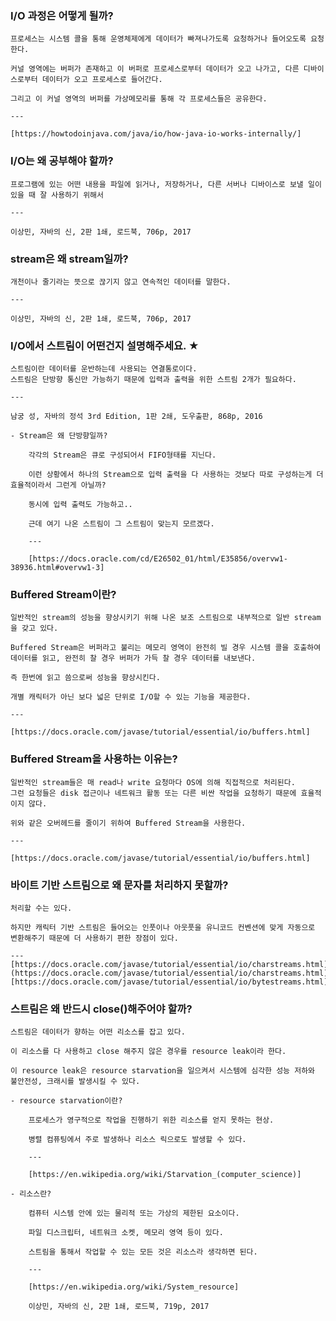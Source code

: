 ### I/O 과정은 어떻게 될까?
    
    프로세스는 시스템 콜을 통해 운영체제에게 데이터가 빠져나가도록 요청하거나 들어오도록 요청한다.
    
    커널 영역에는 버퍼가 존재하고 이 버퍼로 프로세스로부터 데이터가 오고 나가고, 다른 디바이스로부터 데이터가 오고 프로세스로 들어간다.
    
    그리고 이 커널 영역의 버퍼를 가상메모리를 통해 각 프로세스들은 공유한다.
    
    ---
    
    [https://howtodoinjava.com/java/io/how-java-io-works-internally/]
    
### I/O는 왜 공부해야 할까?
    
    프로그램에 있는 어떤 내용을 파일에 읽거나, 저장하거나, 다른 서버나 디바이스로 보낼 일이 있을 때 잘 사용하기 위해서
    
    ---
    
    이상민, 자바의 신, 2판 1쇄, 로드북, 706p, 2017
    
### stream은 왜 stream일까?
    
    개천이나 줄기라는 뜻으로 끊기지 않고 연속적인 데이터를 말한다.
    
    ---
    
    이상민, 자바의 신, 2판 1쇄, 로드북, 706p, 2017
    
### I/O에서 스트림이 어떤건지 설명해주세요. ★
    
    스트림이란 데이터를 운반하는데 사용되는 연결통로이다. 
    스트림은 단방향 통신만 가능하기 때문에 입력과 출력을 위한 스트림 2개가 필요하다.
    
    ---
    
    남궁 성, 자바의 정석 3rd Edition, 1판 2쇄, 도우출판, 868p, 2016
    
    - Stream은 왜 단방향일까?
        
        각각의 Stream은 큐로 구성되어서 FIFO형태를 지닌다.
        
        이런 상황에서 하나의 Stream으로 입력 출력을 다 사용하는 것보다 따로 구성하는게 더 효율적이라서 그런게 아닐까?
        
        동시에 입력 출력도 가능하고.. 
        
        근데 여기 나온 스트림이 그 스트림이 맞는지 모르겠다.
        
        ---
        
        [https://docs.oracle.com/cd/E26502_01/html/E35856/overvw1-38936.html#overvw1-3]
        
### Buffered Stream이란?
    
    일반적인 stream의 성능을 향상시키기 위해 나온 보조 스트림으로 내부적으로 일반 stream을 갖고 있다.
    
    Buffered Stream은 버퍼라고 불리는 메모리 영역이 완전히 빌 경우 시스템 콜을 호출하여 데이터를 읽고, 완전히 찰 경우 버퍼가 가득 찰 경우 데이터를 내보낸다.
    
    즉 한번에 읽고 씀으로써 성능을 향상시킨다.
    
    개별 캐릭터가 아닌 보다 넓은 단위로 I/O할 수 있는 기능을 제공한다.
    
    ---
    
    [https://docs.oracle.com/javase/tutorial/essential/io/buffers.html]
    
### Buffered Stream을 사용하는 이유는?
    
    일반적인 stream들은 매 read나 write 요청마다 OS에 의해 직접적으로 처리된다. 
    그런 요청들은 disk 접근이나 네트워크 활동 또는 다른 비싼 작업을 요청하기 때문에 효율적이지 않다.
    
    위와 같은 오버헤드를 줄이기 위하여 Buffered Stream을 사용한다.
    
    ---
    
    [https://docs.oracle.com/javase/tutorial/essential/io/buffers.html]
    
### 바이트 기반 스트림으로 왜 문자를 처리하지 못할까?
    
    처리할 수는 있다.
    
    하지만 캐릭터 기반 스트림은 들어오는 인풋이나 아웃풋을 유니코드 컨벤션에 맞게 자동으로 변환해주기 때문에 더 사용하기 편한 장점이 있다.
   
    --- 
    [https://docs.oracle.com/javase/tutorial/essential/io/charstreams.html](https://docs.oracle.com/javase/tutorial/essential/io/charstreams.html)
    [https://docs.oracle.com/javase/tutorial/essential/io/bytestreams.html]
    
### 스트림은 왜 반드시 close()해주어야 할까?
    
    스트림은 데이터가 향하는 어떤 리소스를 잡고 있다.
    
    이 리소스를 다 사용하고 close 해주지 않은 경우를 resource leak이라 한다. 
    
    이 resource leak은 resource starvation을 일으켜서 시스템에 심각한 성능 저하와 불안전성, 크래시를 발생시킬 수 있다.
    
    - resource starvation이란?
        
        프로세스가 영구적으로 작업을 진행하기 위한 리소스를 얻지 못하는 현상. 
        
        병렬 컴퓨팅에서 주로 발생하나 리소스 릭으로도 발생할 수 있다.
        
        ---
        
        [https://en.wikipedia.org/wiki/Starvation_(computer_science)]
        
    - 리소스란?
        
        컴퓨터 시스템 안에 있는 물리적 또는 가상의 제한된 요소이다.
        
        파일 디스크립터, 네트워크 소켓, 메모리 영역 등이 있다. 
        
        스트림을 통해서 작업할 수 있는 모든 것은 리소스라 생각하면 된다.
        
        ---
        
        [https://en.wikipedia.org/wiki/System_resource]
        
        이상민, 자바의 신, 2판 1쇄, 로드북, 719p, 2017